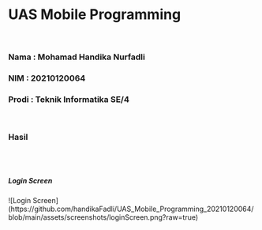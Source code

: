 <h1>UAS Mobile Programming</h1>
<br>
<h3>Nama : Mohamad Handika Nurfadli</h3>
<h3>NIM : 20210120064</h3>
<h3>Prodi : Teknik Informatika SE/4</h3>
<br>
<h3>Hasil </h3>
<br>
<br>
<h5>Login Screen</h5>
![Login Screen](https://github.com/handikaFadli/UAS_Mobile_Programming_20210120064/blob/main/assets/screenshots/loginScreen.png?raw=true)

